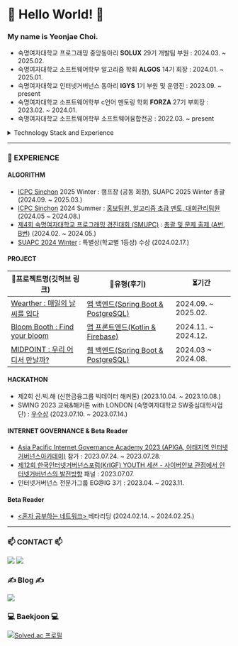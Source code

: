# 👋 Hello World! 👋

### My name is Yeonjae Choi.
- 숙명여자대학교 프로그래밍 중앙동아리 **SOLUX** 29기 개발팀 부원 : 2024.03. ~ 2025.02.
- 숙명여자대학교 소프트웨어학부 알고리즘 학회 **ALGOS** 14기 회장 : 2024.01. ~ 2025.01.
- 숙명여자대학교 인터넷거버넌스 동아리 **IGYS** 1기 부원 및 운영진 : 2023.09. ~ present
- 숙명여자대학교 소프트웨어학부 c언어 멘토링 학회 **FORZA** 27기 부회장 : 2023.02. ~ 2024.01.
- 숙명여자대학교 소프트웨어학부 소프트웨어융합전공 : 2022.03. ~  present

<details>
<summary>Technology Stack and Experience</summary>
<div markdown="1">       

#### Currently Using
<img src="https://img.shields.io/badge/Python-3776AB?style=for-the-badge&logo=Python&logoColor=white"> <img src="https://img.shields.io/badge/C++-00599C?style=for-the-badge&logo=C++&logoColor=white"> <img src="https://img.shields.io/badge/Java-007396?style=for-the-badge&logo=Java&logoColor=white"> 

#### Currently Studying

<img src="https://img.shields.io/badge/MySQL-4479A1?style=for-the-badge&logo=mysql&logoColor=white">
<img src="https://img.shields.io/badge/Spring-6DB33F?style=for-the-badge&logo=spring&logoColor=white">
<img src="https://img.shields.io/badge/Spring Boot-6DB33F?style=for-the-badge&logo=springboot&logoColor=white">
<img src="https://img.shields.io/badge/Kotlin-7F52FF?style=for-the-badge&logo=Kotlin&logoColor=white">

#### Tools
<img src="https://img.shields.io/badge/Git-F05032?style=for-the-badge&logo=Git&logoColor=white"> <img src="https://img.shields.io/badge/GitHub-181717?style=for-the-badge&logo=GitHub&logoColor=white"> 
<img src="https://img.shields.io/badge/Visual Studio-5C2D91?style=for-the-badge&logo=visualstudio&logoColor=white"> 
<img src="https://img.shields.io/badge/Visual Studio Code-007ACC?style=for-the-badge&logo=visualstudiocode&logoColor=white"> <img src="https://img.shields.io/badge/Intellij IDEA-000000?style=for-the-badge&logo=intellijidea&logoColor=white"> <img src="https://img.shields.io/badge/Android Studio-3DDC84?style=for-the-badge&logo=andriodstudio&logoColor=white"> 


</div>
</details>

---

### 💪 EXPERIENCE 
#### ALGORITHM
- <a href="https://icpc-sinchon.io/">ICPC Sinchon</a> 2025 Winter : 캠프장 (공동 회장), SUAPC 2025 Winter 총괄 (2024.09. ~ 2025.03.)
- <a href="https://icpc-sinchon.io/">ICPC Sinchon</a> 2024 Summer : <a href="https://0yeonjae2.tistory.com/entry/ICPC-Sinchon-%F0%9F%9F%A224S-%EC%9A%B4%EC%98%81%EC%A7%84-%ED%9B%84%EA%B8%B0%F0%9F%9F%A2">홍보팀원, 알고리즘 초급 멘토, 대회관리팀원</a> (2024.05 ~ 2024.08.)
- <a href="https://www.acmicpc.net/category/detail/4212">제4회 숙명여자대학교 프로그래밍 경진대회 (SMUPC)</a> :  <a href="https://0yeonjae2.tistory.com/entry/%E2%9D%84%EF%B8%8F%EC%A0%9C4%ED%9A%8C-%EC%88%99%EB%AA%85%EC%97%AC%EC%9E%90%EB%8C%80%ED%95%99%EA%B5%90-%ED%94%84%EB%A1%9C%EA%B7%B8%EB%9E%98%EB%B0%8D-%EA%B2%BD%EC%A7%84%EB%8C%80%ED%9A%8CSMUPC-%EC%B6%9C%EC%A0%9C%EC%A7%84%EC%9A%B4%EC%98%81%EC%A7%84-%ED%9B%84%EA%B8%B0%E2%9D%84%EF%B8%8F">총괄 및 문제 출제 (A번, B번)</a>  (2024.02. ~ 2024.05.)
- <a href="https://icpc-sinchon.io/suapc">SUAPC 2024 Winter</a> : 특별상(학교별 1등상) 수상 (2024.02.17.)


#### PROJECT
| 🔗프로젝트명(깃허브 링크) | 🔗유형(후기) | ⏳기간 |
|-------|---|------|
| <a href="https://github.com/appsolve-solux/wearther_backend">Wearther : 매일의 날씨를 입다</a> | <a href="https://0yeonjae2.tistory.com/entry/SOLUX%EC%95%B1%EC%86%94%EB%B8%8C%F0%9F%AB%82%EC%95%B1%EB%B0%B1%EC%97%94%EB%93%9C%F0%9F%A7%B7%E2%9B%85wearther-%ED%94%84%EB%A1%9C%EC%A0%9D%ED%8A%B8-%ED%9B%84%EA%B8%B0-%F0%9F%92%9B">앱 백엔드(Spring Boot & PostgreSQL)</a> | 2024.09. ~ 2025.02. |
| <a href="https://github.com/Bloom-booth/BloomBooth">Bloom Booth : Find your bloom</a>| <a href="https://0yeonjae2.tistory.com/entry/%EB%AA%A8%EB%B0%94%EC%9D%BC%EC%86%8C%ED%94%84%ED%8A%B8%EC%9B%A8%EC%96%B4%F0%9F%92%90%EC%95%B1%ED%94%84%EB%A1%A0%ED%8A%B8-Find-your-bloom-Bloom-Blooth-%ED%9B%84%EA%B8%B0%F0%9F%A9%B7?category=576980">앱 프론트엔드(Kotlin & Firebase)</a> |  2024.11. ~ 2024.12. |
| <a href="https://github.com/Solucitation/midpoint-backend">MIDPOINT : 우리 어디서 만날까?</a> |<a href="https://0yeonjae2.tistory.com/entry/%F0%9F%92%AB%EC%B5%9C%EC%A0%81%EC%9D%98-%EB%A7%8C%EB%82%A8-%EC%9E%A5%EC%86%8C%EB%A5%BC-%EC%B0%BE%EC%95%84%EB%9D%BC-MIDPOINT-%ED%94%84%EB%A1%9C%EC%A0%9D%ED%8A%B8-%ED%9B%84%EA%B8%B0%F0%9F%92%99">웹 백엔드(Spring Boot & PostgreSQL)</a> |2024.03 ~ 2024.08.|

#### HACKATHON
- 제2회 신.빅.해 (신한금융그룹 빅데이터 해커톤) (2023.10.04. ~ 2023.10.08.)
- SWING 2023 교육&해커톤 with LONDON (숙명여자대학교 SW중심대학사업단) :  <a href="https://0yeonjae2.tistory.com/entry/SWING-2023-%EA%B5%90%EC%9C%A1%EB%8D%B0%EC%9D%B4%ED%84%B0-%ED%95%B4%EC%BB%A4%ED%86%A4-with-LONDON-%ED%9B%84%EA%B8%B0">우수상</a> (2023.07.10. ~ 2023.07.14.)

#### INTERNET GOVERNANCE & Beta Reader
- <a href="https://0yeonjae2.tistory.com/entry/APIGA-2023-%ED%9B%84%EA%B8%B0">Asia Pacific Internet Governance Academy 2023 (APIGA, 아태지역 인터넷거버넌스아카데미)</a> 참가 : 2023.07.24. ~ 2023.07.28.
- <a href="https://0yeonjae2.tistory.com/entry/KrIGF-2023-%ED%9B%84%EA%B8%B0">제12회 한국인터넷거버넌스포럼(KrIGF) YOUTH 세션 - 사이버안보 관점에서 인터넷거버넌스의 발전방향</a> 패널 : 2023.07.07.
- 인터넷거버넌스 전문가그룹 EG@IG 3기 : 2023.04. ~ 2023.11. 

#### Beta Reader
- <a href="https://0yeonjae2.tistory.com/entry/%EB%B2%A0%ED%83%80%EB%A6%AC%EB%8D%94-%ED%98%BC%EC%9E%90-%EA%B3%B5%EB%B6%80%ED%95%98%EB%8A%94-%EB%84%A4%ED%8A%B8%EC%9B%8C%ED%81%AC-%EB%B2%A0%ED%83%80%EB%A6%AC%EB%8D%94-%ED%9B%84%EA%B8%B0"> <혼자 공부하는 네트워크> </a> 베타리딩 (2024.02.14. ~ 2024.02.25.)

---
### 📫 CONTACT 📫
<a href="mailto:0yeonjae2@naver.com"><img src="https://img.shields.io/badge/Naver Mail-03C75A?style=flat-square&logo=Naver&logoColor=white&link=mailto:0yeonjae2@naver.com"/></a> <a href="mailto:0yeonjae2@sookmyung.ac.kr"><img src="https://img.shields.io/badge/Gmail-EA4335?style=flat-square&logo=Gmail&logoColor=white&link=mailto:0yeonjae2@sookmyung.ac.kr"/></a>

### ✍️ Blog ✍️
<a href="https://0yeonjae2.tistory.com/"><img src="https://img.shields.io/badge/Tistory-000000?style=flat-square&logo=Tistory&logoColor=white&link=https://0yeonjae2.tistory.com/"/></a> 

### 💻 Baekjoon 💻
[![Solved.ac
프로필](http://mazassumnida.wtf/api/v2/generate_badge?boj=0yeonjae2)](https://solved.ac/0yeonjae2/)


<!--
**yeonjae02/yeonjae02** is a ✨ _special_ ✨ repository because its `README.md` (this file) appears on your GitHub profile.

Here are some ideas to get you started:

- 🔭 I’m currently working on ...
- 🌱 I’m currently learning ...
- 👯 I’m looking to collaborate on ...
- 🤔 I’m looking for help with ...
- 💬 Ask me about ...
- 📫 How to reach me: ...
- 😄 Pronouns: ...
- ⚡ Fun fact: ...

#### Past Experience
<img src="https://img.shields.io/badge/HTML5-E34F26?style=for-the-badge&logo=HTML5&logoColor=white"> <img src="https://img.shields.io/badge/CSS3-572B6?style=for-the-badge&logo=CSS3&logoColor=white"> 
<img src="https://img.shields.io/badge/JavaScript-F7DF1E?style=for-the-badge&logo=JavaScript&logoColor=white"> <img src="https://img.shields.io/badge/C-A8B9CC?style=for-the-badge&logo=C&logoColor=white">
<img src="https://img.shields.io/badge/Microsoft Sql Server-CC2927?style=for-the-badge&logo=microsoftsqlserver&logoColor=white">

-->
